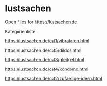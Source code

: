 # lustsachen
Open Files for https://lustsachen.de


Kategorienliste:

https://lustsachen.de/cat1/vibratoren.html

https://lustsachen.de/cat5/dildos.html

https://lustsachen.de/cat3/gleitgel.html

https://lustsachen.de/cat4/kondome.html

https://lustsachen.de/cat2/zufaellige-ideen.html
